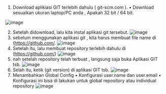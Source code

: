 1.	Download aplikiasi GIT terlebih dahulu ( git-scm.com ).
•	Download sesuaikan ukuran laptop/PC anda , Apakah 32 bit / 64 bit.

![image](https://user-images.githubusercontent.com/56242226/67059253-84f1ea80-f182-11e9-9105-de6fee8e719f.png)

2.	Setelah didownload, lalu kita instal aplikasi git tersebut.
![image](https://user-images.githubusercontent.com/56242226/67059344-d601de80-f182-11e9-84ed-a08097c040e7.png)
3.	sebelum menggunakan aplikasi git , kita harus membuat file name di (https://github.com/.
![image](https://user-images.githubusercontent.com/56242226/67059448-53c5ea00-f183-11e9-9d45-c317d80192c9.png)
4.	Setelah itu, lalu  membuat repository terlebih dahulu di (https://github.com/)
![image](https://user-images.githubusercontent.com/56242226/67059534-b3bc9080-f183-11e9-91ef-fa3de1bff953.png)
5.	nah setelah repository telah terbuat , langsung saja buka Aplikasi GIT tsb.
![image](https://user-images.githubusercontent.com/56242226/67059630-05fdb180-f184-11e9-9a7b-e39f0e520612.png)
6.	Selah itu, ketik (git version) di aplikasi GIT tsb.
![image](https://user-images.githubusercontent.com/56242226/67059787-93d99c80-f184-11e9-8a19-97efe1083faf.png)
7.	Menambahkan Global Config
•	Konfigurasi user.name dan user.email
•	Konfigurasi ini bisa di lakukan untuk global repository atau individual repository
![image](https://user-images.githubusercontent.com/56242226/67059992-6ccf9a80-f185-11e9-8b6c-883ac1c7d402.png)
